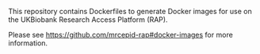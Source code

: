 This repository contains Dockerfiles to generate Docker images for use on the UKBiobank Research Access Platform (RAP).

Please see https://github.com/mrcepid-rap#docker-images for more information.

